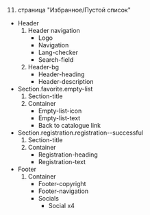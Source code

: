 11. страница "Избранное/Пустой список"
  * Header
    1. Header navigation
        * Logo 
        * Navigation
        * Lang-checker
        * Search-field
    2. Header-bg
        * Header-heading
        * Header-description
  * Section.favorite.empty-list
    1. Section-title
    2. Container
        * Empty-list-icon
        * Empty-list-text
        * Back to catalogue link
  * Section.registration.registration--successful
    1. Section-title
    2. Container
        * Registration-heading
        * Registration-text
  * Footer
    1. Container
        * Footer-copyright
        * Footer-navigation
        * Socials
            * Social x4
